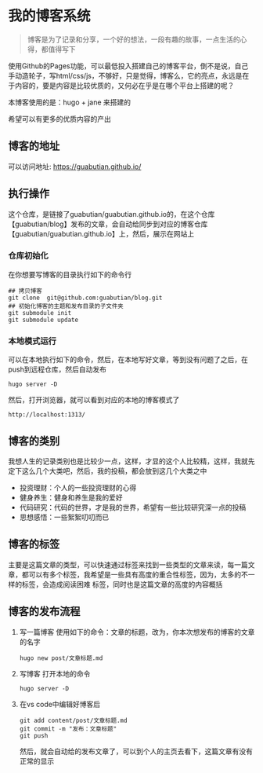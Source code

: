 # 我的博客系统
> 博客是为了记录和分享，一个好的想法，一段有趣的故事，一点生活的心得，都值得写下

使用Github的Pages功能，可以最低投入搭建自己的博客平台，倒不是说，自己手动造轮子，写html/css/js，不够好，只是觉得，博客么，它的亮点，永远是在于内容的，要是内容是比较优质的，又何必在乎是在哪个平台上搭建的呢？

本博客使用的是：hugo + jane 来搭建的

希望可以有更多的优质内容的产出

## 博客的地址

可以访问地址: https://guabutian.github.io/

## 执行操作
这个仓库，是链接了guabutian/guabutian.github.io的，在这个仓库【guabutian/blog】发布的文章，会自动给同步到对应的博客仓库【guabutian/guabutian.github.io】上，然后，展示在网站上

### 仓库初始化

在你想要写博客的目录执行如下的命令行
```
## 拷贝博客
git clone  git@github.com:guabutian/blog.git
## 初始化博客的主题和发布目录的子文件夹
git submodule init
git submodule update 
```

### 本地模式运行
可以在本地执行如下的命令，然后，在本地写好文章，等到没有问题了之后，在push到远程仓库，然后自动发布
```
hugo server -D 
```
然后，打开浏览器，就可以看到对应的本地的博客模式了
```
http://localhost:1313/
```

## 博客的类别
我想人生的记录类别也是比较少一点，这样，才显的这个人比较精，这样，我就先定下这么几个大类吧，然后，我的投稿，都会放到这几个大类之中
- 投资理财：个人的一些投资理财的心得
- 健身养生：健身和养生是我的爱好
- 代码研究：代码的世界，才是我的世界，希望有一些比较研究深一点的投稿
- 思想感悟：一些絮絮叨叨而已

## 博客的标签
主要是这篇文章的类型，可以快速通过标签来找到一些类型的文章来读，每一篇文章，都可以有多个标签，我希望是一些具有高度的重合性标签，因为，太多的不一样的标签，会造成阅读困难
标签，同时也是这篇文章的高度的内容概括

## 博客的发布流程
1. 写一篇博客
使用如下的命令：文章的标题，改为，你本次想发布的博客的文章的名字
    ```
    hugo new post/文章标题.md
    ```
2. 写博客
打开本地的命令
    ```
    hugo server -D
    ```
3. 在vs code中编辑好博客后
    ```
    git add content/post/文章标题.md
    git commit -m "发布：文章标题"
    git push
    ```
    然后，就会自动给的发布文章了，可以到个人的主页去看下，这篇文章有没有正常的显示




